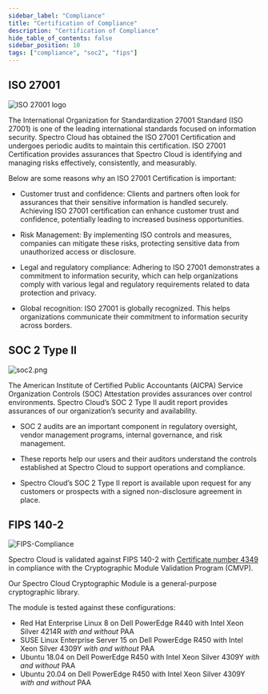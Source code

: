 ```yaml
---
sidebar_label: "Compliance"
title: "Certification of Compliance"
description: "Certification of Compliance"
hide_table_of_contents: false
sidebar_position: 10
tags: ["compliance", "soc2", "fips"]
---
```


## ISO 27001

![ISO 27001 logo](/legal-licenses_compliance_iso-27001.png "#width=300px")

The International Organization for Standardization 27001 Standard (ISO 27001) is one of the leading international
standards focused on information security. Spectro Cloud has obtained the ISO 27001 Certification and undergoes periodic
audits to maintain this certification. ISO 27001 Certification provides assurances that Spectro Cloud is identifying and
managing risks effectively, consistently, and measurably.

Below are some reasons why an ISO 27001 Certification is important:

- Customer trust and confidence: Clients and partners often look for assurances that their sensitive information is
  handled securely. Achieving ISO 27001 certification can enhance customer trust and confidence, potentially leading to
  increased business opportunities.

- Risk Management: By implementing ISO controls and measures, companies can mitigate these risks, protecting sensitive
  data from unauthorized access or disclosure.

- Legal and regulatory compliance: Adhering to ISO 27001 demonstrates a commitment to information security, which can
  help organizations comply with various legal and regulatory requirements related to data protection and privacy.

- Global recognition: ISO 27001 is globally recognized. This helps organizations communicate their commitment to
  information security across borders.

## SOC 2 Type II

![soc2.png](/soc2.png "#width=180px")

The American Institute of Certified Public Accountants (AICPA) Service Organization Controls (SOC) Attestation provides
assurances over control environments. Spectro Cloud’s SOC 2 Type II audit report provides assurances of our
organization’s security and availability.

- SOC 2 audits are an important component in regulatory oversight, vendor management programs, internal governance, and
  risk management.

- These reports help our users and their auditors understand the controls established at Spectro Cloud to support
  operations and compliance.

- Spectro Cloud’s SOC 2 Type II report is available upon request for any customers or prospects with a signed
  non-disclosure agreement in place.

## FIPS 140-2

![FIPS-Compliance](/docs_compliance_compliance_fips-logo.png "#width=180px")

Spectro Cloud is validated against FIPS 140-2 with
[Certificate number 4349](https://csrc.nist.gov/projects/cryptographic-module-validation-program/certificate/4349) in
compliance with the Cryptographic Module Validation Program (CMVP).

Our Spectro Cloud Cryptographic Module is a general-purpose cryptographic library.

The module is tested against these configurations:

- Red Hat Enterprise Linux 8 on Dell PowerEdge R440 with Intel Xeon Silver 4214R _with and without_ PAA
- SUSE Linux Enterprise Server 15 on Dell PowerEdge R450 with Intel Xeon Silver 4309Y _with and without_ PAA
- Ubuntu 18.04 on Dell PowerEdge R450 with Intel Xeon Silver 4309Y _with and without_ PAA
- Ubuntu 20.04 on Dell PowerEdge R450 with Intel Xeon Silver 4309Y _with and without_ PAA
